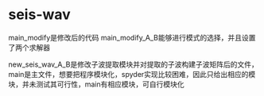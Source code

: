# seis-wav
main_modify是修改后的代码
main_modify_A_B能够进行模式的选择，并且设置了两个求解器


new_seis_wav_A_B是修改子波提取模块并对提取的子波构建子波矩阵后的文件，main是主文件，想要把程序模块化，spyder实现比较困难，因此只给出相应的模块，并未测试其可行性，main有相应模块，可自行模块化
